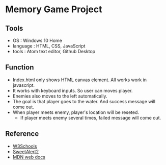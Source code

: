 # Memory Game Project

## Tools
- OS : Windows 10 Home
- language : HTML, CSS, JavaScript
- tools : Atom text editor, Github Desktop

## Function
- Index.html only shows HTML canvas element. All works work in javascript.
- It works with keyboard inputs. So user can moves player.
- Enemies also moves to the left automatically.
- The goal is that player goes to the water. And success message will come out.
- When player meets enemy, player's location will be reseted.
  + If player meets enemy several times, failed message will come out.

## Reference
- [W3Schools](https://www.w3schools.com/)
- [SweetAlert2](https://sweetalert2.github.io/)
- [MDN web docs](https://developer.mozilla.org/ko/)
